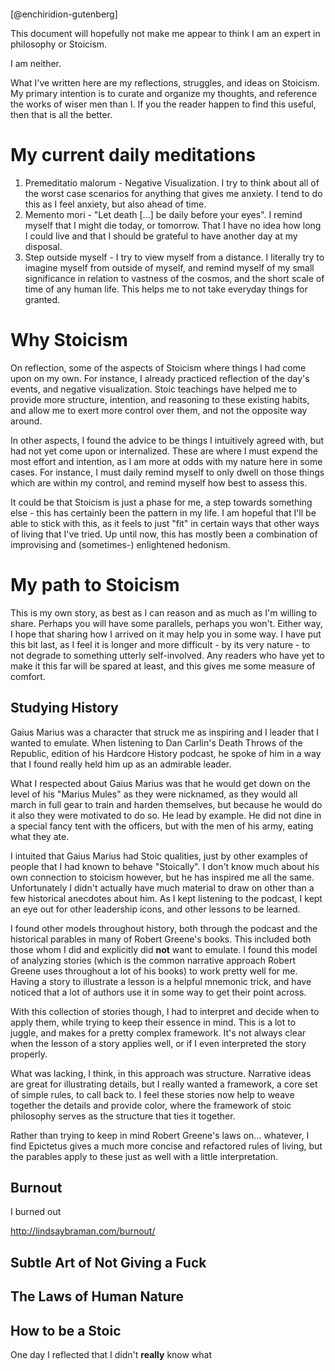 ```{.email include=src/enchiridion/enchiridion.txt startLine=674 endLine=684}
```
[@enchiridion-gutenberg]

This document will hopefully not make me appear to think I am an expert in
philosophy or Stoicism.

I am neither.

What I've written here are my reflections, struggles, and ideas on Stoicism. My
primary intention is to curate and organize my thoughts, and reference the
works of wiser men than I. If you the reader happen to find this useful, then
that is all the better.

# My current daily meditations

1. Premeditatio malorum - Negative Visualization. I try to think about all of
the worst case scenarios for anything that gives me anxiety. I tend to do this
as I feel anxiety, but also ahead of time.
2. Memento mori - "Let death [...] be daily before your eyes". I remind myself
that I might die today, or tomorrow. That I have no idea how long I could live
and that I should be grateful to have another day at my disposal.
3. Step outside myself - I try to view myself from a distance. I literally try
to imagine myself from outside of myself, and remind myself of my small
significance in relation to vastness of the cosmos, and the short scale of time
of any human life. This helps me to not take everyday things for granted.

# Why Stoicism

On reflection, some of the aspects of Stoicism where things I had come upon on
my own. For instance, I already practiced reflection of the day's events, and
negative visualization. Stoic teachings have helped me to provide more
structure, intention, and reasoning to these existing habits, and allow me to
exert more control over them, and not the opposite way around.

In other aspects, I found the advice to be things I intuitively agreed with,
but had not yet come upon or internalized. These are where I must expend the
most effort and intention, as I am more at odds with my nature here in some
cases. For instance, I must daily remind myself to only dwell on those things
which are within my control, and remind myself how best to assess this.

It could be that Stoicism is just a phase for me, a step towards something
else - this has certainly been the pattern in my life. I am hopeful that I'll
be able to stick with this, as it feels to just "fit" in certain ways that
other ways of living that I've tried. Up until now, this has mostly been a
combination of improvising and (sometimes-) enlightened hedonism.

# My path to Stoicism

This is my own story, as best as I can reason and as much as I'm willing to
share. Perhaps you will have some parallels, perhaps you won't. Either way, I
hope that sharing how I arrived on it may help you in some way. I have put this
bit last, as I feel it is longer and more difficult - by its very nature - to
not degrade to something utterly self-involved. Any readers who have yet to
make it this far will be spared at least, and this gives me some measure of
comfort.

## Studying History

Gaius Marius was a character that struck me as inspiring and I leader that I
wanted to emulate. When listening to Dan Carlin's Death Throws of the Republic,
edition of his Hardcore History podcast, he spoke of him in a way that I found
really held him up as an admirable leader.

What I respected about Gaius Marius was that he would get down on the level of
his "Marius Mules" as they were nicknamed, as they would all march in full gear
to train and harden themselves, but because he would do it also they were
motivated to do so. He lead by example. He did not dine in a special fancy tent
with the officers, but with the men of his army, eating what they ate.

I intuited that Gaius Marius had Stoic qualities, just by other examples of
people that I had known to behave "Stoically". I don't know much about his own
connection to stoicism however, but he has inspired me all the same.
Unfortunately I didn't actually have much material to draw on other than a few
historical anecdotes about him. As I kept listening to the podcast, I kept an
eye out for other leadership icons, and other lessons to be learned.

I found other models throughout history, both through the podcast and the
historical parables in many of Robert Greene's books. This included both those
whom I did and explicitly did **not** want to emulate. I found this model of
analyzing stories (which is the common narrative approach Robert Greene uses
throughout a lot of his books) to work pretty well for me. Having a story to
illustrate a lesson is a helpful mnemonic trick, and have noticed that a lot of
authors use it in some way to get their point across.

With this collection of stories though, I had to interpret and decide when to
apply them, while trying to keep their essence in mind. This is a lot to
juggle, and makes for a pretty complex framework. It's not always clear when
the lesson of a story applies well, or if I even interpreted the story
properly.

What was lacking, I think, in this approach was structure. Narrative ideas are
great for illustrating details, but I really wanted a framework, a core set of
simple rules, to call back to. I feel these stories now help to weave together
the details and provide color, where the framework of stoic philosophy serves
as the structure that ties it together.

Rather than trying to keep in mind Robert Greene's laws on... whatever, I find
Epictetus gives a much more concise and refactored rules of living, but the
parables apply to these just as well with a little interpretation.

## Burnout

I burned out

http://lindsaybraman.com/burnout/

## Subtle Art of Not Giving a Fuck

## The Laws of Human Nature

## How to be a Stoic

One day I reflected that I didn't **really** know what 
